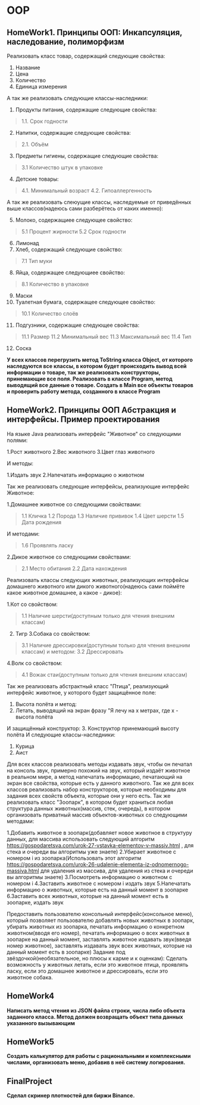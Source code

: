 # OOP
## HomeWork1. Принципы ООП: Инкапсуляция, наследование, полиморфизм

Реализовать класс товар, содержащий следующие свойства:
1. Название
2. Цена
3. Количество
4. Единица измерения

А так же реализовать следующие классы-наследники:
1. Продукты питания, содержащие следующие свойства:
>1.1. Срок годности
2. Напитки, содержащие следующие свойства:
>2.1. Объём
3. Предметы гигиены, содержащие следующие свойства:
>3.1 Количество штук в упаковке
4. Детские товары:
>4.1. Минимальный возраст
>4.2. Гипоаллергенность

А так же реализовать слеюущие классы, наследуемые от приведённых выше классов(надеюсь сами разберётесь от каких именно):

5. Молоко, содержащиее следующее свойство:
>5.1 Процент жирности
5.2 Срок годности
6. Лимонад
7. Хлеб, содержащий следующие свойство:
>7.1 Тип муки
8. Яйца, содержащее следующиее свойство:
>8.1 Количество в упаковке
9. Маски
10. Туалетная бумага, содержащее следующее свойство:
>10.1 Количество слоёв
11. Подгузники, содержащие следующее свойства:
>11.1 Размер
>11.2 Минимальный вес
>11.3 Максимальный вес
>11.4 Тип
12. Соска

**У всех классов перегрузить метод ToString класса Object, от которого наследуются все классы, в котором будет происходить вывод всей информации о товаре, так же реализовать конструкторы, принемающие все поля.
Реализовать в классе Program, метод выводящий все данные о товаре. Создать в Main все объекты товаров и проверить работу метода, созданного в классе Program**

## HomeWork2. Принципы ООП Абстракция и интерфейсы. Пример проектирования

На языке Java реализовать интерфейс "Животное" со следующими полями:

1.Рост животного
2.Вес животного
3.Цвет глаз животного

И методы:

1.Издать звук
2.Напечатать информацию о животном

Так же реализовать следующие интерфейсы, реализующие интерфейс Животное:

1.Домашнее животное со следующими свойствами:
>1.1 Кличка
>1.2 Порода
>1.3 Наличие прививок
>1.4 Цвет шерсти
>1.5 Дата рождения

И методами:
>1.6 Проявлять ласку

2.Дикое животное со следующими свойствами:
>2.1 Место обитания
>2.2 Дата нахождения

Реализовать классы следующих животных, реализующих интерфейсы домашнего животного или дикого животного(надеюсь сами поймёте какое животное домашнее, а какое - дикое):

1.Кот со свойством:
>1.1 Наличие шерсти(доступным только для чтения внешним классам)
2. Тигр
3.Собака со свойством:
>3.1 Наличие дрессировки(доступным только для чтения внешним классам)
и методом:
>3.2 Дрессировать

4.Волк со свойством:
>4.1 Вожак стаи(доступным только для чтения внешним классам)

Так же реализовать абстрактный класс "Птица", реализующий интерфейс животное, у которого будет защищённое поле:
1. Высота полёта
и метод:
2. Летать, выводящий на экран фразу "Я лечу на x метрах, где x - высота полёта

И защищённый конструктор:
3. Конструктор принемающий высоту полёта
И следующие классы-наследники:
1. Курица
2. Аист

Для всех классов реализовать методы издавать звук, чтобы он печатал на консоль звук, примерно похожий на звук, который издаёт животное в реальном мире, а метод напечатать информацию, печатающий на экран все свойства, которые есть у данного животного. Так же для всех классов реализовать набор конструкторов, которые необходимы для задания всех свойств объекта, которые они у него есть.
Так же реализовать класс "Зоопарк", в котором будет храниться любая структура данных животных(массив, стек, очередь), в котором организовать приватный массив объектов-животных со следующими методами:

1.Добавить животное в зоопарк(добавляет новое животное в структуру данных, для массива использовать следующий алгоритм https://gospodaretsva.com/urok-27-vstavka-elementov-v-massiv.html , для стека и очереди вы алгоритмы уже знаете)
2.Убирает животное с номером i из зоопарка(Использовать этот алгоритм https://gospodaretsva.com/urok-26-udalenie-elementa-iz-odnomernogo-massiva.html для удаления из массива, для удаления из стека и очереди вы алгоритмы знаете)
3.Посмотреть информацию о животном с номером i
4.Заставить животное с номером i издать звук
5.Напечатать информацию о животных, которые есть на данный момент в зоопарке
6.Заставить всех животных, которые на данный момент есть в зоопарке, издать звук

Предоставить пользователю консольный интерфейс(консольное меню), который позволяет пользователю добавлять новых животных в зоопарк, убирать животных из зоопарка, печатать информацию о конкретном животном(вводя его номер), печатать информацию о всех животных в зоопарке на данный момент, заставлять животное издавать звук(введя номер животное), заставлять издавать звук всех животных, которые на данный момент есть в зоопарке)
Задание под звёздочкой(необязательное, но плюсы к карме и к оценкам): Сделать возможность у животных летать, если это животное птица, проявлять ласку, если это домашнее животное и дрессировать, если это животное собака.

## HomeWork4

**Написать метод чтения из JSON файла строки, числа либо объекта заданного класса. Метод должен возвращать объект типа данных указанного вызывающим**

## HomeWork5

**Создать калькулятор для работы с рациональными и комплексными числами, организовать меню, добавив в неё систему логирования.**

## FinalProject

**Сделал скринер плотностей для биржи Binance.**
